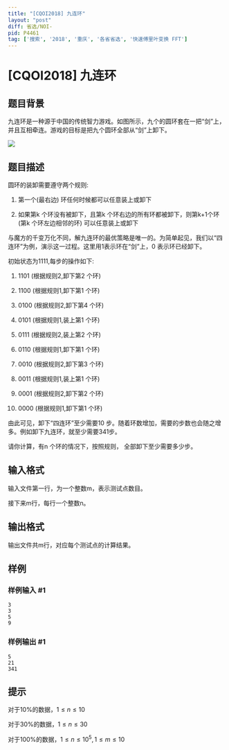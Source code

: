 ```yaml
---
title: "[CQOI2018] 九连环"
layout: "post"
diff: 省选/NOI-
pid: P4461
tag: ['搜索', '2018', '重庆', '各省省选', '快速傅里叶变换 FFT']
---
```

# [CQOI2018] 九连环
## 题目背景

九连环是一种源于中国的传统智力游戏。如图所示，九个的圆环套在一把“剑”上，并且互相牵连。游戏的目标是把九个圆环全部从“剑”上卸下。

![](https://cdn.luogu.com.cn/upload/pic/17568.png)
## 题目描述

圆环的装卸需要遵守两个规则:

1. 第一个(最右边) 环任何时候都可以任意装上或卸下

2. 如果第k 个环没有被卸下，且第k 个环右边的所有环都被卸下，则第k+1个环(第k 个环左边相邻的环) 可以任意装上或卸下

与魔方的千变万化不同，解九连环的最优策略是唯一的。为简单起见，我们以“四连环”为例，演示这一过程。这里用1表示环在“剑”上，0 表示环已经卸下。

初始状态为1111,每步的操作如下:

1. 1101 (根据规则2,卸下第2 个环)

2. 1100 (根据规则1,卸下第1 个环)

3. 0100 (根据规则2,卸下第4 个环)

4. 0101 (根据规则1,装上第1 个环)

5. 0111 (根据规则2,装上第2 个环)

6. 0110 (根据规则1,卸下第1 个环)

7. 0010 (根据规则2,卸下第3 个环)

8. 0011 (根据规则1,装上第1 个环)

9. 0001 (根据规则2,卸下第2 个环)

10. 0000 (根据规则1,卸下第1 个环)

由此可见，卸下“四连环”至少需要10 步。随着环数增加，需要的步数也会随之增多。例如卸下九连环，就至少需要341步。

请你计算，有n 个环的情况下，按照规则，  全部卸下至少需要多少步。
## 输入格式

输入文件第一行，为一个整数m，表示测试点数目。

接下来m行，每行一个整数n。
## 输出格式

输出文件共m行，对应每个测试点的计算结果。
## 样例

### 样例输入 #1
```
3
3
5
9
```
### 样例输出 #1
```
5
21
341
```
## 提示

对于10%的数据，$1≤n≤10$

对于30%的数据，$1≤n≤30$

对于100%的数据，$1≤n≤10^5,1≤m≤10$
